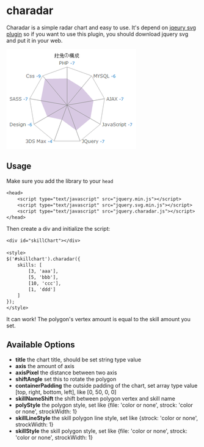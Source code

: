 charadar
========

Charadar is a simple radar chart and easy to use.
It's depend on [jqeury svg plugin](http://keith-wood.name/svg.html)
so if you want to use this plugin, you should download jquery svg and put it in your web.

![alt text](https://github.com/pauleanr/charadar/raw/master/demo.png)

Usage
-----

Make sure you add the library to your `head`

	<head>
		<script type="text/javascript" src="jquery.min.js"></script>
		<script type="text/javascript" src="jquery.svg.min.js"></script>
		<script type="text/javascript" src="jquery.charadar.js"></script>
	</head>

Then create a div and initialize the script:

	<div id="skillChart"></div>

	<style>
	$('#skillchart').charadar({
		skills: [
			[3, 'aaa'],
			[5, 'bbb'],
			[10, 'ccc'],
			[1, 'ddd']
		]
	});
	</style>

It can work!
The polygon's vertex amount is equal to the skill amount you set.

Available Options
-----------------

*	**title**  the chart title, should be set string type value
*	**axis**  the amount of axis
*	**axisPixel**  the distance between two axis
*	**shiftAngle**  set this to rotate the polygon 
*	**containerPadding**  the outside padding of the chart, set array type value [top, right, bottom, left],  like [0, 50, 0, 0]
*	**skillNameShift**  the shift between polygon vertex and skill name
*	**polyStyle**  the polygon style, set like {file: 'color or none', strock: 'color or none', strockWidth: 1}
*	**skillLineStyle**  the skill polygon line style, set like {strock: 'color or none', strockWidth: 1}
*	**skillStyle**  the skill polygon style, set like {file: 'color or none', strock: 'color or none', strockWidth: 1}
